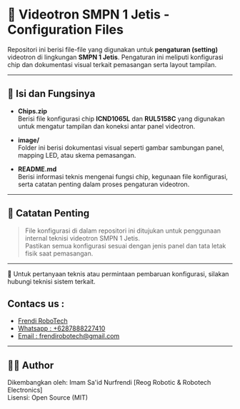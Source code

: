 # 📁 Videotron SMPN 1 Jetis - Configuration Files

Repositori ini berisi file-file yang digunakan untuk **pengaturan (setting)** videotron di lingkungan **SMPN 1 Jetis**. Pengaturan ini meliputi konfigurasi chip dan dokumentasi visual terkait pemasangan serta layout tampilan.

---

## 🧩 Isi dan Fungsinya

- **Chips.zip**  
  Berisi file konfigurasi chip **ICND1065L** dan **RUL5158C** yang digunakan untuk mengatur tampilan dan koneksi antar panel videotron.

- **image/**  
  Folder ini berisi dokumentasi visual seperti gambar sambungan panel, mapping LED, atau skema pemasangan.

- **README.md**  
  Berisi informasi teknis mengenai fungsi chip, kegunaan file konfigurasi, serta catatan penting dalam proses pengaturan videotron.

---

## 📝 Catatan Penting

> File konfigurasi di dalam repositori ini ditujukan untuk penggunaan internal teknisi videotron SMPN 1 Jetis.  
> Pastikan semua konfigurasi sesuai dengan jenis panel dan tata letak fisik saat pemasangan.

---

📌 Untuk pertanyaan teknis atau permintaan pembaruan konfigurasi, silakan hubungi teknisi sistem terkait.

## Contacs us : 
* [Frendi RoboTech](https://www.instagram.com/frendi.co/)  
* [Whatsapp : +6287888227410](https://wa.me/+6287888227410)  
* [Email    : frendirobotech@gmail.com](mailto:frendirobotech@gmail.com)

---

## 👨‍💻 Author
Dikembangkan oleh: Imam Sa'id Nurfrendi [Reog Robotic & Robotech Electronics]  
Lisensi: Open Source (MIT)
